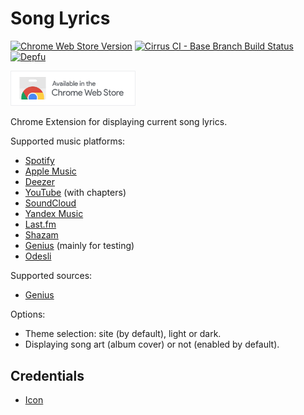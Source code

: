 # Song Lyrics

[![Chrome Web Store Version](https://img.shields.io/chrome-web-store/v/fnfipngolkdmolfocahlgjoipplhbmha?style=flat-square)](https://chromewebstore.google.com/detail/song-lyrics/fnfipngolkdmolfocahlgjoipplhbmha)
[![Cirrus CI - Base Branch Build Status](https://img.shields.io/cirrus/github/AlexWayfer/song-lyrics?style=flat-square)](https://cirrus-ci.com/github/AlexWayfer/song-lyrics)
[![Depfu](https://img.shields.io/depfu/AlexWayfer/song-lyrics?style=flat-square)](https://depfu.com/repos/github/AlexWayfer/song-lyrics)

<p>
	<a target="_blank" href="https://chrome.google.com/webstore/detail/song-lyrics/fnfipngolkdmolfocahlgjoipplhbmha" >
		<img src="images/chrome-web-store.png" alt="Chrome Web Store" width="200" />
	</a>
</p>

Chrome Extension for displaying current song lyrics.

Supported music platforms:

*   [Spotify](https://open.spotify.com/)
*   [Apple Music](https://music.apple.com/)
*   [Deezer](https://www.deezer.com/)
*   [YouTube](https://www.youtube.com/) (with chapters)
*   [SoundCloud](https://soundcloud.com/)
*   [Yandex Music](https://music.yandex.ru/)
*   [Last.fm](https://www.last.fm/)
*   [Shazam](https://www.shazam.com/)
*   [Genius](https://genius.com/) (mainly for testing)
*   [Odesli](https://odesli.co/)

Supported sources:

*   [Genius](https://genius.com/)

Options:

*   Theme selection: site (by default), light or dark.
*   Displaying song art (album cover) or not (enabled by default).

## Credentials

*   [Icon](https://www.flaticon.com/free-icon/song-lyrics_6887372)
